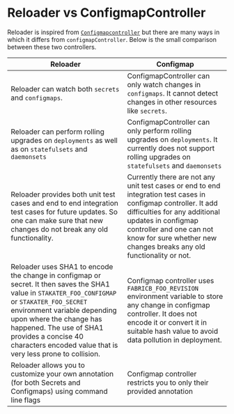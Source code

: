 # Reloader vs ConfigmapController

Reloader is inspired from [`Configmapcontroller`](https://github.com/fabric8io/configmapcontroller) but there are many ways in which it differs from `configmapController`. Below is the small comparison between these two controllers.

| Reloader                                                                                                                                                                                                                                                                                                                 | Configmap                                                                                                                                                                                                                                                          |
|--------------------------------------------------------------------------------------------------------------------------------------------------------------------------------------------------------------------------------------------------------------------------------------------------------------------------|--------------------------------------------------------------------------------------------------------------------------------------------------------------------------------------------------------------------------------------------------------------------|
| Reloader can watch both `secrets` and `configmaps`.                                                                                                                                                                                                                                                    | ConfigmapController can only watch changes in `configmaps`. It cannot detect changes in other resources like `secrets`.                                                                                                                                        |
| Reloader can perform rolling upgrades on `deployments` as well as on `statefulsets` and `daemonsets`                                                                                                                                                                                                   | ConfigmapController can only perform rolling upgrades on `deployments`. It currently does not support rolling upgrades on `statefulsets` and `daemonsets`                                                                                                          |
| Reloader provides both unit test cases and end to end integration test cases for future updates. So one can make sure that new changes do not break any old functionality.                                                                                                                                               | Currently there are not any unit test cases or end to end integration test cases in configmap controller. It add difficulties for any additional updates in configmap controller and one can not know for sure whether new changes breaks any old functionality or not. |
| Reloader uses SHA1 to encode the change in configmap or secret. It then saves the SHA1 value in `STAKATER_FOO_CONFIGMAP` or `STAKATER_FOO_SECRET` environment variable depending upon where the change has happened. The use of SHA1 provides a concise 40 characters encoded value that is very less prone to collision. | Configmap controller uses `FABRICB_FOO_REVISION` environment variable to store any change in configmap controller. It does not encode it or convert it in suitable hash value to avoid data pollution in deployment.                                               |
| Reloader allows you to customize your own annotation (for both Secrets and Configmaps) using command line flags | Configmap controller restricts you to only their provided annotation |
